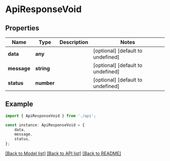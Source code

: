 # ApiResponseVoid


## Properties

Name | Type | Description | Notes
------------ | ------------- | ------------- | -------------
**data** | **any** |  | [optional] [default to undefined]
**message** | **string** |  | [optional] [default to undefined]
**status** | **number** |  | [optional] [default to undefined]

## Example

```typescript
import { ApiResponseVoid } from './api';

const instance: ApiResponseVoid = {
    data,
    message,
    status,
};
```

[[Back to Model list]](../README.md#documentation-for-models) [[Back to API list]](../README.md#documentation-for-api-endpoints) [[Back to README]](../README.md)
